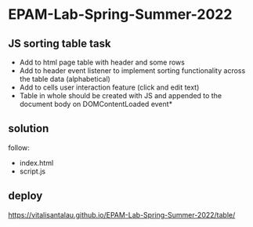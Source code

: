 # EPAM-Lab-Spring-Summer-2022

## JS sorting table task

- Add to html page table with header and some rows
- Add to header event listener to implement sorting functionality across the table data (alphabetical)
- Add to cells user interaction feature (click and edit text)
- Table in whole should be created with JS and appended to the document body on DOMContentLoaded event*

## solution
follow:
- index.html
- script.js

## deploy
https://vitalisantalau.github.io/EPAM-Lab-Spring-Summer-2022/table/
